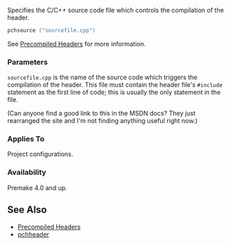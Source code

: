 Specifies the C/C++ source code file which controls the compilation of the header.

```lua
pchsource ("sourcefile.cpp")
```

See [Precompiled Headers](Precompiled-Headers.md) for more information.

### Parameters ###

`sourcefile.cpp` is the name of the source code which triggers the compilation of the header. This file must contain the header file's `#include` statement as the first line of code; this is usually the only statement in the file.

(Can anyone find a good link to this in the MSDN docs? They just rearranged the site and I'm not finding anything useful right now.)

### Applies To ###

Project configurations.

### Availability ###

Premake 4.0 and up.

## See Also ##

* [Precompiled Headers](Precompiled-Headers.md)
* [pchheader](pchheader.md)
